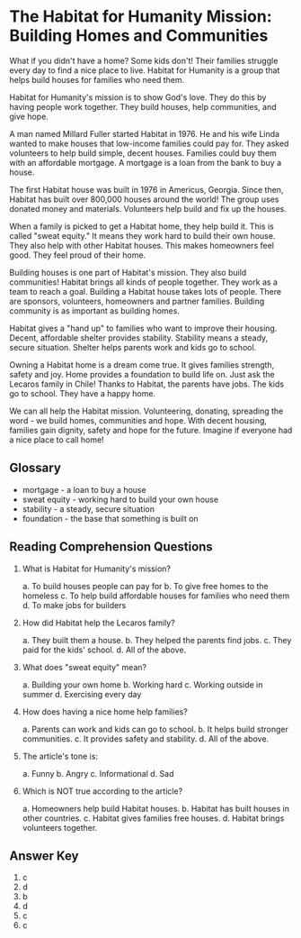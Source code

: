 # The Habitat for Humanity Mission: Building Homes and Communities

What if you didn't have a home? Some kids don't! Their families struggle every day to find a nice place to live. Habitat for Humanity is a group that helps build houses for families who need them.

Habitat for Humanity's mission is to show God's love. They do this by having people work together. They build houses, help communities, and give hope.

A man named Millard Fuller started Habitat in 1976. He and his wife Linda wanted to make houses that low-income families could pay for. They asked volunteers to help build simple, decent houses. Families could buy them with an affordable mortgage. A mortgage is a loan from the bank to buy a house.

The first Habitat house was built in 1976 in Americus, Georgia. Since then, Habitat has built over 800,000 houses around the world! The group uses donated money and materials. Volunteers help build and fix up the houses.

When a family is picked to get a Habitat home, they help build it. This is called "sweat equity." It means they work hard to build their own house. They also help with other Habitat houses. This makes homeowners feel good. They feel proud of their home.

Building houses is one part of Habitat's mission. They also build communities! Habitat brings all kinds of people together. They work as a team to reach a goal. Building a Habitat house takes lots of people. There are sponsors, volunteers, homeowners and partner families. Building community is as important as building homes.

Habitat gives a "hand up" to families who want to improve their housing. Decent, affordable shelter provides stability. Stability means a steady, secure situation. Shelter helps parents work and kids go to school.

Owning a Habitat home is a dream come true. It gives families strength, safety and joy. Home provides a foundation to build life on. Just ask the Lecaros family in Chile! Thanks to Habitat, the parents have jobs. The kids go to school. They have a happy home.

We can all help the Habitat mission. Volunteering, donating, spreading the word - we build homes, communities and hope. With decent housing, families gain dignity, safety and hope for the future. Imagine if everyone had a nice place to call home!

## Glossary

- mortgage - a loan to buy a house
- sweat equity - working hard to build your own house
- stability - a steady, secure situation
- foundation - the base that something is built on

## Reading Comprehension Questions

1. What is Habitat for Humanity's mission?

   a. To build houses people can pay for
   b. To give free homes to the homeless
   c. To help build affordable houses for families who need them
   d. To make jobs for builders

2. How did Habitat help the Lecaros family?

   a. They built them a house.
   b. They helped the parents find jobs.
   c. They paid for the kids' school.
   d. All of the above.

3. What does "sweat equity" mean?

   a. Building your own home
   b. Working hard
   c. Working outside in summer
   d. Exercising every day

4. How does having a nice home help families?

   a. Parents can work and kids can go to school.
   b. It helps build stronger communities.
   c. It provides safety and stability.
   d. All of the above.

5. The article's tone is:

   a. Funny
   b. Angry
   c. Informational
   d. Sad

6. Which is NOT true according to the article?

   a. Homeowners help build Habitat houses.
   b. Habitat has built houses in other countries.
   c. Habitat gives families free houses.
   d. Habitat brings volunteers together.

## Answer Key

1. c
2. d
3. b
4. d
5. c
6. c
